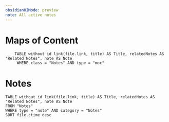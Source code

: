 ```yaml
---
obsidianUIMode: preview
note: All active notes
---
```

# Maps of Content
```dataview
	TABLE without id link(file.link, title) AS Title, relatedNotes AS "Related Notes", note AS Note
	 WHERE class = "Notes" AND type = "moc"
```


# Notes
```dataview
TABLE without id link(file.link, title) AS Title, relatedNotes AS "Related Notes", note AS Note
FROM "Notes"
WHERE type = "note" AND category = "Notes"
SORT file.ctime desc
```






